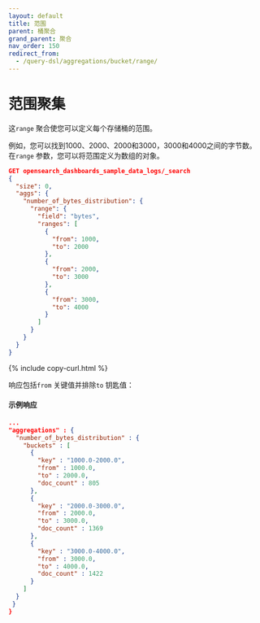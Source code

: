 ```yaml
---
layout: default
title: 范围
parent: 桶聚合
grand_parent: 聚合
nav_order: 150
redirect_from:
  - /query-dsl/aggregations/bucket/range/
---
```


# 范围聚集

这`range` 聚合使您可以定义每个存储桶的范围。

例如，您可以找到1000、2000、2000和3000，3000和4000之间的字节数。
在`range` 参数，您可以将范围定义为数组的对象。

```json
GET opensearch_dashboards_sample_data_logs/_search
{
  "size": 0,
  "aggs": {
    "number_of_bytes_distribution": {
      "range": {
        "field": "bytes",
        "ranges": [
          {
            "from": 1000,
            "to": 2000
          },
          {
            "from": 2000,
            "to": 3000
          },
          {
            "from": 3000,
            "to": 4000
          }
        ]
      }
    }
  }
}
```
{% include copy-curl.html %}

响应包括`from` 关键值并排除`to` 钥匙值：

#### 示例响应

```json
...
"aggregations" : {
  "number_of_bytes_distribution" : {
    "buckets" : [
      {
        "key" : "1000.0-2000.0",
        "from" : 1000.0,
        "to" : 2000.0,
        "doc_count" : 805
      },
      {
        "key" : "2000.0-3000.0",
        "from" : 2000.0,
        "to" : 3000.0,
        "doc_count" : 1369
      },
      {
        "key" : "3000.0-4000.0",
        "from" : 3000.0,
        "to" : 4000.0,
        "doc_count" : 1422
      }
    ]
  }
 }
}
```
